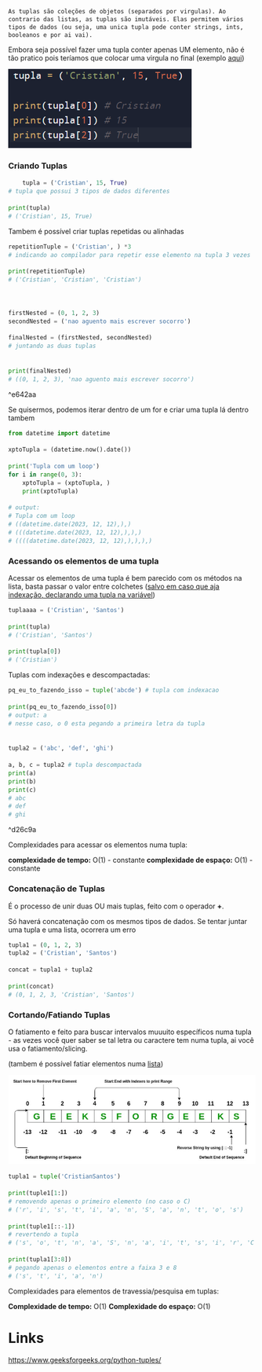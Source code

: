 	As tuplas são coleções de objetos (separados por virgulas). Ao contrario das listas, as tuplas são imutáveis. Elas permitem vários tipos de dados (ou seja, uma unica tupla pode conter strings, ints, booleanos e por ai vai).

Embora seja possível fazer uma tupla conter apenas UM elemento, não é tão pratico pois teríamos que colocar uma virgula no final (exemplo [aqui](#^e642aa))

![](Pasted%20image%2020231212212606.png)

### Criando Tuplas

```python
	tupla = ('Cristian', 15, True) 
# tupla que possui 3 tipos de dados diferentes

print(tupla) 
# ('Cristian', 15, True)
```

Tambem é possível criar tuplas repetidas ou alinhadas

```python
repetitionTuple = ('Cristian', ) *3
# indicando ao compilador para repetir esse elemento na tupla 3 vezes

print(repetitionTuple)
# ('Cristian', 'Cristian', 'Cristian')



firstNested = (0, 1, 2, 3)
secondNested = ('nao aguento mais escrever socorro')

finalNested = (firstNested, secondNested) 
# juntando as duas tuplas


print(finalNested) 
# ((0, 1, 2, 3), 'nao aguento mais escrever socorro')
```

^e642aa

Se quisermos, podemos iterar dentro de um for e criar uma tupla lá dentro tambem

```python
from datetime import datetime

xptoTupla = (datetime.now().date())

print('Tupla com um loop')
for i in range(0, 3):
	xptoTupla = (xptoTupla, )
	print(xptoTupla)

# output:
# Tupla com um loop
# ((datetime.date(2023, 12, 12),),)
# (((datetime.date(2023, 12, 12),),),)
# ((((datetime.date(2023, 12, 12),),),),)
```


### Acessando os elementos de uma tupla
Acessar os elementos de uma tupla é bem parecido com os métodos na lista, basta passar o valor entre colchetes ([salvo em caso que aja indexação, declarando uma tupla na variável](#^d26c9a))

```python
tuplaaaa = ('Cristian', 'Santos')

print(tupla)
# ('Cristian', 'Santos')

print(tupla[0])
# ('Cristian')
```

Tuplas com indexações e descompactadas:

```python
pq_eu_to_fazendo_isso = tuple('abcde') # tupla com indexacao

print(pq_eu_to_fazendo_isso[0])
# output: a
# nesse caso, o 0 esta pegando a primeira letra da tupla


tupla2 = ('abc', 'def', 'ghi')

a, b, c = tupla2 # tupla descompactada
print(a)
print(b)
print(c)
# abc
# def
# ghi
```

^d26c9a

Complexidades para acessar os elementos numa tupla:

**complexidade de tempo:** O(1) - constante
**complexidade de espaço:** O(1) - constante


### Concatenação de Tuplas
É o processo de unir duas OU mais tuplas, feito com o operador **+**.

Só haverá concatenação com os mesmos tipos de dados. Se tentar juntar uma tupla e uma lista, ocorrera um erro

```python
tupla1 = (0, 1, 2, 3)
tupla2 = ('Cristian', 'Santos')

concat = tupla1 + tupla2

print(concat)
# (0, 1, 2, 3, 'Cristian', 'Santos')
```

### Cortando/Fatiando Tuplas

O fatiamento e feito para buscar intervalos muuuito específicos numa tupla - as vezes você quer saber se tal letra ou caractere tem numa tupla, ai você usa o fatiamento/slicing.

(tambem é possível fatiar elementos numa [lista](Lists.md))

![](Pasted%20image%2020231212192221.png)


```python
tupla1 = tuple('CristianSantos')

print(tuple1[1:])
# removendo apenas o primeiro elemento (no caso o C)
# ('r', 'i', 's', 't', 'i', 'a', 'n', 'S', 'a', 'n', 't', 'o', 's')

print(tuple1[::-1])
# revertendo a tupla
# ('s', 'o', 't', 'n', 'a', 'S', 'n', 'a', 'i', 't', 's', 'i', 'r', 'C')

print(tupla1[3:8])
# pegando apenas o elementos entre a faixa 3 e 8
# ('s', 't', 'i', 'a', 'n')
```

Complexidades para elementos de travessia/pesquisa em tuplas:

**Complexidade de tempo:** O(1)
**Complexidade do espaço:** O(1)


# Links

https://www.geeksforgeeks.org/python-tuples/